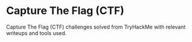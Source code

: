 # Capture The Flag (CTF)
Capture The Flag (CTF) challenges solved from TryHackMe with relevant writeups and tools used.
